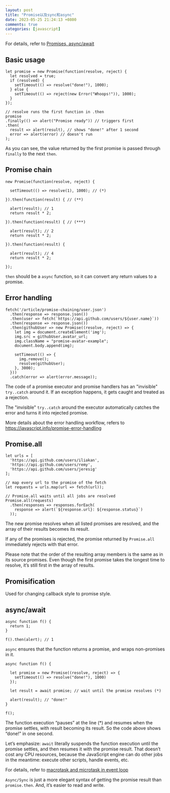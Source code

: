 ```yaml
---
layout: post
title: "Promise以及sync和async"
date: 2023-05-25 21:24:13 +0800
comments: true
categories: [javascript]
---
```


<!-- more -->


For details, refer to [Promises, async/await](https://javascript.info/async)

## Basic usage
```
let promise = new Promise(function(resolve, reject) {
  let resolved = true;
  if (resolved) {
	setTimeout(() => resolve("done!"), 1000);
  } else {
    setTimeout(() => reject(new Error("Whoops!")), 1000);
  }
});

// resolve runs the first function in .then
promise
.finally(() => alert("Promise ready")) // triggers first
.then(
  result => alert(result), // shows "done!" after 1 second
  error => alert(error) // doesn't run
);
```

As you can see, the value returned by the first promise is passed through `finally` to the next `then`.


## Promise chain

```
new Promise(function(resolve, reject) {

  setTimeout(() => resolve(1), 1000); // (*)

}).then(function(result) { // (**)

  alert(result); // 1
  return result * 2;

}).then(function(result) { // (***)

  alert(result); // 2
  return result * 2;

}).then(function(result) {

  alert(result); // 4
  return result * 2;

});
```

`then` should be a `async` function, so it can convert any return values to a promise.

## Error handling

```
fetch('/article/promise-chaining/user.json')
  .then(response => response.json())
  .then(user => fetch(`https://api.github.com/users/${user.name}`))
  .then(response => response.json())
  .then(githubUser => new Promise((resolve, reject) => {
    let img = document.createElement('img');
    img.src = githubUser.avatar_url;
    img.className = "promise-avatar-example";
    document.body.append(img);

    setTimeout(() => {
      img.remove();
      resolve(githubUser);
    }, 3000);
  }))
  .catch(error => alert(error.message));
```

The code of a promise executor and promise handlers has an "invisible" `try..catch` around it. If an exception happens, it gets caught and treated as a rejection.

The "invisible" `try..catch` around the executor automatically catches the error and turns it into rejected promise.

More details about the error handling workflow, refers to https://javascript.info/promise-error-handling

## Promise.all

```
let urls = [
  'https://api.github.com/users/iliakan',
  'https://api.github.com/users/remy',
  'https://api.github.com/users/jeresig'
];

// map every url to the promise of the fetch
let requests = urls.map(url => fetch(url));

// Promise.all waits until all jobs are resolved
Promise.all(requests)
  .then(responses => responses.forEach(
    response => alert(`${response.url}: ${response.status}`)
  ));
```

The new promise resolves when all listed promises are resolved, and the array of their results becomes its result.

If any of the promises is rejected, the promise returned by `Promise.all` immediately rejects with that error.

Please note that the order of the resulting array members is the same as in its source promises. Even though the first promise takes the longest time to resolve, it’s still first in the array of results.

## Promisification

Used for changing callback style to promise style.

## async/await
```
async function f() {
  return 1;
}

f().then(alert); // 1
```

`async` ensures that the function returns a promise, and wraps non-promises in it.

```
async function f() {

  let promise = new Promise((resolve, reject) => {
    setTimeout(() => resolve("done!"), 1000)
  });

  let result = await promise; // wait until the promise resolves (*)

  alert(result); // "done!"
}

f();
```

The function execution “pauses” at the line (*) and resumes when the promise settles, with result becoming its result. So the code above shows “done!” in one second.

Let’s emphasize: `await` literally suspends the function execution until the promise settles, and then resumes it with the promise result. That doesn’t cost any CPU resources, because the JavaScript engine can do other jobs in the meantime: execute other scripts, handle events, etc.

For details, refer to [macrotask and microtask in event loop](/blog/2023/05/25/event-loop-and-macrotask-and-microtask/)


`Async/Sync` is just a more elegant syntax of getting the promise result than `promise.then`. And, it’s easier to read and write.